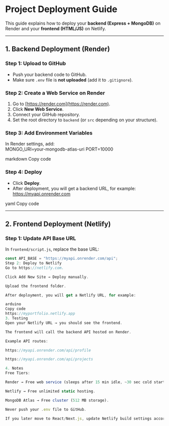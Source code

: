 # Project Deployment Guide

This guide explains how to deploy your **backend (Express + MongoDB)** on Render and your **frontend (HTML/JS)** on Netlify.

---

## 1. Backend Deployment (Render)

### Step 1: Upload to GitHub

- Push your backend code to GitHub.
- Make sure `.env` file is **not uploaded** (add it to `.gitignore`).

### Step 2: Create a Web Service on Render

1. Go to [https://render.com](https://render.com).
2. Click **New Web Service**.
3. Connect your GitHub repository.
4. Set the root directory to `backend` (or `src` depending on your structure).

### Step 3: Add Environment Variables

In Render settings, add:  
MONGO_URI=your-mongodb-atlas-uri
PORT=10000

markdown
Copy code

### Step 4: Deploy

- Click **Deploy**.
- After deployment, you will get a backend URL, for example:  
  https://myapi.onrender.com

yaml
Copy code

---

## 2. Frontend Deployment (Netlify)

### Step 1: Update API Base URL

In `frontend/script.js`, replace the base URL:

```js
const API_BASE = "https://myapi.onrender.com/api";
Step 2: Deploy to Netlify
Go to https://netlify.com.

Click Add New Site → Deploy manually.

Upload the frontend folder.

After deployment, you will get a Netlify URL, for example:

arduino
Copy code
https://myportfolio.netlify.app
3. Testing
Open your Netlify URL → you should see the frontend.

The frontend will call the backend API hosted on Render.

Example API routes:

https://myapi.onrender.com/api/profile

https://myapi.onrender.com/api/projects

4. Notes
Free Tiers:

Render → Free web service (sleeps after 15 min idle, ~30 sec cold start).

Netlify → Free unlimited static hosting.

MongoDB Atlas → Free cluster (512 MB storage).

Never push your .env file to GitHub.

If you later move to React/Next.js, update Netlify build settings accordingly.
```
